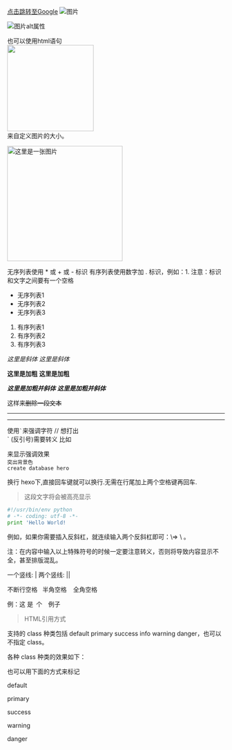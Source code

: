 

[点击跳转至Google](https://www.google.com)
![图片](https://cdn.pixabay.com/photo/2021/01/21/09/58/grebe-5936866_1280.jpg)

![图片alt属性](https://cdn.pixabay.com/photo/2021/01/21/09/58/grebe-5936866_1280.jpg "图片标题")

也可以使用html语句  
<img src="https://cdn.pixabay.com/photo/2021/01/21/09/58/grebe-5936866_1280.jpg" width="200" height="200">  
来自定义图片的大小。

<img width="267px" alt="这里是一张图片" src="https://cdn.pixabay.com/photo/2021/01/21/09/58/grebe-5936866_1280.jpg"/>


无序列表使用 * 或 + 或 - 标识
有序列表使用数字加 . 标识，例如：1.
注意：标识和文字之间要有一个空格

- 无序列表1
- 无序列表2
- 无序列表3

1. 有序列表1
2. 有序列表2
3. 有序列表3

*这里是斜体*
_这里是斜体_

**这里是加粗**
__这里是加粗__

***这里是加粗并斜体***
___这里是加粗并斜体___

这样来~~删除一段文本~~

***
---
使用<code>\`</code>来强调字符 // 想打出  
` (反引号)需要转义
比如    

来显示强调效果  
`突出背景色`  
`create database hero`  

换行
hexo下,直接回车键就可以换行.无需在行尾加上两个空格键再回车.

> 这段文字将会被高亮显示

```Python
#!/usr/bin/env python
# -*- coding: utf-8 -*-
print 'Hello World! 
```

例如，如果你需要插入反斜杠，就连续输入两个反斜杠即可：\\=> \ 。

注：在内容中输入以上特殊符号的时候一定要注意转义，否则将导致内容显示不全，甚至排版混乱。

一个竖线: &#124;
两个竖线: &#124;&#124;

不断行空格 &nbsp;
半角空格 &ensp;
全角空格 &emsp;

例：这&nbsp;是&ensp;个&emsp;例子  



<blockquote class="blockquote-center">HTML引用方式</blockquote>

支持的 class 种类包括 default primary success info warning danger，也可以不指定 class。

各种 class 种类的效果如下：

也可以用下面的方式来标记

<div class="note default"><p>default</p></div>
<div class="note primary"><p>primary</p></div>
<div class="note success"><p>success</p></div>
<div class="note warning"><p>warning</p></div>
<div class="note danger"><p>danger</p></div>

